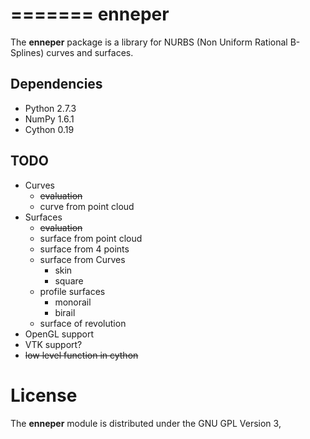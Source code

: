=======
enneper
=======

The **enneper** package is a library for NURBS (Non Uniform Rational B-Splines) curves and surfaces.


Dependencies
------------
* Python 2.7.3
* NumPy 1.6.1
* Cython 0.19

TODO
----

* Curves
    * ~~evaluation~~
    * curve from point cloud
* Surfaces
    * ~~evaluation~~
    * surface from point cloud
    * surface from 4 points
    * surface from Curves
        * skin
        * square
    * profile surfaces
        * monorail
        * birail
    * surface of revolution
* OpenGL support
* VTK support?
* ~~low level function in cython~~

License
=======

The **enneper** module is distributed under the GNU GPL Version 3,
